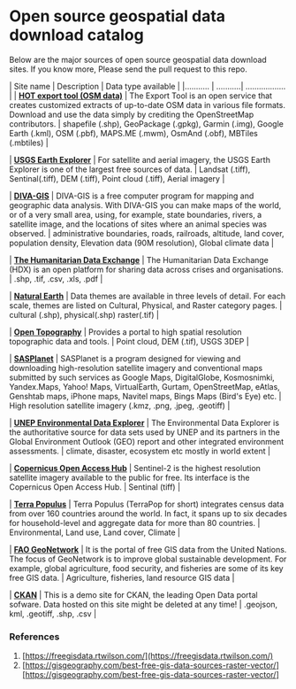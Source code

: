 # Open source geospatial data download catalog
Below are the major sources of open source geospatial data download sites. If you know more, Please send the pull request to this repo.

| Site name | Description | Data type available |
|........... | ...........| .................. |
| __[HOT export tool (OSM data)](https://export.hotosm.org/en/v3/)__ | The Export Tool is an open service that creates customized extracts of up-to-date OSM data in various file formats. Download and use the data simply by crediting the OpenStreetMap contributors. | shapefile (.shp), GeoPackage (.gpkg), Garmin (.img), Google Earth (.kml), OSM (.pbf), MAPS.ME (.mwm), OsmAnd (.obf), MBTiles (.mbtiles) |

| __[USGS Earth Explorer](https://earthexplorer.usgs.gov/)__ | For satellite and aerial imagery, the USGS Earth Explorer is one of the largest free sources of data. | Landsat (.tiff), Sentinal(.tiff), DEM (.tiff), Point cloud (.tiff), Aerial imagery |

| __[DIVA-GIS](https://www.diva-gis.org/Data)__ | DIVA-GIS is a free computer program for mapping and geographic data analysis. With DIVA-GIS you can make maps of the world, or of a very small area, using, for example, state boundaries, rivers, a satellite image, and the locations of sites where an animal species was observed. | administrative boundaries, roads, railroads, altitude, land cover, population density, Elevation data (90M resolution), Global climate data | 

| __[The Humanitarian Data Exchange](https://data.humdata.org/)__ | The Humanitarian Data Exchange (HDX) is an open platform for sharing data across crises and organisations. | .shp, .tif, .csv, .xls, .pdf | 

| __[Natural Earth](https://www.naturalearthdata.com/downloads/)__ 
| Data themes are available in three levels of detail. For each scale, themes are listed on Cultural, Physical, and Raster category pages. | cultural (.shp), physical(.shp) raster(.tif) |

| __[Open Topography](https://opentopography.org/)__ | Provides a portal to high spatial resolution topographic data and tools. | Point cloud, DEM (.tif), USGS 3DEP |

| __[SASPlanet](https://gisenglish.geojamal.com/2018/06/download-sas-planet-nightly-all.html)__ | SASPlanet is a program designed for viewing and downloading high-resolution satellite imagery and conventional maps submitted by such services as Google Maps, DigitalGlobe, Kosmosnimki, Yandex.Maps, Yahoo! Maps, VirtualEarth, Gurtam, OpenStreetMap, eAtlas, Genshtab maps, iPhone maps, Navitel maps, Bings Maps (Bird's Eye) etc. | High resolution satellite imagery (.kmz, .png, .jpeg, .geotiff) |

| __[UNEP Environmental Data Explorer](http://geodata.grid.unep.ch/)__ | 
The Environmental Data Explorer is the authoritative source for data sets used by UNEP and its partners in the Global Environment Outlook (GEO) report and other integrated environment assessments. | climate, disaster, ecosystem etc mostly in world extent |

| __[Copernicus Open Access Hub](https://scihub.copernicus.eu/dhus/#/home)__ | Sentinel-2 is the highest resolution satellite imagery available to the public for free. Its interface is the Copernicus Open Access Hub. | Sentinal (tiff) |

| __[Terra Populus](https://terra.ipums.org/)__ | Terra Populus (TerraPop for short) integrates census data from over 160 countries around the world. In fact, it spans up to six decades for household-level and aggregate data for more than 80 countries. | Environmental, Land use, Land cover, Climate |

| __[FAO GeoNetwork](http://www.fao.org/geonetwork/srv/en/main.home)__ | It is the portal of free GIS data from the United Nations. The focus of GeoNetwork is to improve global sustainable development. For example, global agriculture, food security, and fisheries are some of its key free GIS data. | Agriculture, fisheries, land resource GIS data | 

| __[CKAN](https://demo.ckan.org/dataset)__ | This is a demo site for CKAN, the leading Open Data portal sofware. Data hosted on this site might be deleted at any time! | .geojson, kml, .geotiff, .shp, .csv |


### References

1. [https://freegisdata.rtwilson.com/](https://freegisdata.rtwilson.com/)
2. [https://gisgeography.com/best-free-gis-data-sources-raster-vector/][https://gisgeography.com/best-free-gis-data-sources-raster-vector/]